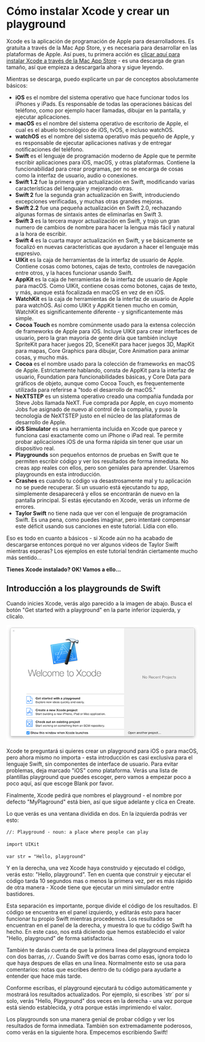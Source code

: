 # Cómo instalar Xcode y crear un playground

Xcode es la aplicación de programación de Apple para desarrolladores. Es gratuita a través de la Mac App Store, y es necesaria para desarrollar en las plataformas de Apple. Así pues, tu primera acción es [clicar aquí para instalar Xcode a través de la Mac App Store](https://itunes.apple.com/us/app/xcode/id497799835?mt=12&at=10l8cn&ct=hws) - es una descarga de gran tamaño, así que empieza a descargarla ahora y sigue leyendo.

Mientras se descarga, puedo explicarte un par de conceptos absolutamente básicos:

- **iOS** es el nombre del sistema operativo que hace funcionar todos los iPhones y iPads. Es responsable de todas las operaciones básicas del teléfono, como por ejemplo hacer llamadas, dibujar en la pantalla, y ejecutar aplicaciones.
- **macOS** es el nombre del sistema operativo de escritorio de Apple, el cual es el abuelo tecnológico de iOS, tvOS, e incluso watchOS.
- **watchOS** es el nombre del sistema operativo más pequeño de Apple, y es responsable de ejecutar aplicaciones nativas y de entregar notificaciones del teléfono.
- **Swift** es el lenguaje de programación moderno de Apple que te permite escribir aplicaciones para iOS, macOS, y otras plataformas. Contiene la funcionabilidad para crear programas, per no se encarga de cosas como la interfaz de usuario, audio o conexiones.
- **Swift 1.2** fue la primera gran actualización en Swift, modificando varias características del lenguaje y mejorando otras.
- **Swift 2** fue la segunda gran actualización en Swift, introduciendo excepciones verificadas, y muchas otras grandes mejoras.
- **Swift 2.2** fue una pequeña actualización en Swift 2.0, rechazando algunas formas de sintaxis antes de eliminarlas en Swift 3.
- **Swift 3** es la tercera mayor actualización en Swift, y trajo un gran numero de cambios de nombre para hacer la lengua más fácil y natural a la hora de escribir.
- **Swift 4** es la cuarta mayor actualización en Swift, y se básicamente se focalizó en nuevas características que ayudaron a hacer el lenguaje más expresivo.
- **UIKit** es la caja de herramientas de la interfaz de usuario de Apple. Contiene cosas como botones, cajas de texto, controles de navegación entre otros, y la haces funcionar usando Swift.
- **AppKit** es la caja de herramientas de la interfaz de usuario de Apple para macOS. Como UIKit, contiene cosas como botones, cajas de texto, y más, aunque está focalizada en macOS en vez de en iOS.
- **WatchKit** es la caja de herramientas de la interfaz de usuario de Apple para watchOS. Así como UIKit y AppKit tienen mucho en común, WatchKit es significantemente diferente - y significantemente más simple.
- **Cocoa Touch** es nombre comúnmente usado para la extensa colección de frameworks de Apple para iOS. Incluye UIKit para crear interfaces de usuario, pero la gran mayoria de gente diría que también incluye SpriteKit para hacer juegos 2D, SceneKit para hacer juegos 3D, MapKit para mapas, Core Graphics para dibujar, Core Animation para animar cosas, y mucho más.
- **Cocoa** es el nombre usado para la colección de frameworks en macOS de Apple. Estrictamente hablando, consta de AppKit para la interfaz de usuario, Foundation para funcionabilidades básicas, y Core Data para gráficos de objeto, aunque como Cocoa Touch, es frequentemente utilizada para referirse a "todo el desarrollo de macOS."
- **NeXTSTEP** es un sistema operativo creado una compañia fundada por Steve Jobs llamada NeXT. Fue comprada por Apple, en cuyo momento Jobs fue asignado de nuevo al control de la compañia, y puso la tecnología de NeXTSTEP justo en el núcleo de las plataformas de desarrollo de Apple.
- **iOS Simulator** es una herramienta incluida en Xcode que parece y funciona casi exactamente como un iPhone o iPad real. Te permite probar aplicaciones iOS de una forma rápida sin tener que usar un dispositivo real.
- **Playgrounds** son pequeños entornos de pruebas en Swift que te permiten escribir código y ver los resultados de forma inmediata. No creas app reales con ellos, pero son geniales para aprender. Usaremos playgrounds en esta introducción.
- **Crashes** es cuando tu código va desastrosamente mal y tu aplicación no se puede recuperar. Si un usuario está ejecutando tu app, simplemente desaparecerá y ellos se encontrarán de nuevo en la pantalla principal. Si estás ejecutando en Xcode, verás un informe de errores.
- **Taylor Swift** no tiene nada que ver con el lenguaje de programación Swift. Es una pena, como puedes imaginar, pero intentaré compensar este déficit usando sus canciones en este tutorial. Lídia con ello.

Eso es todo en cuanto a básicos - si Xcode aún no ha acabado de descargarse entonces porqué no ver algunos videos de Taylor Swift mientras esperas? Los ejemplos en este tutorial tendrán ciertamente mucho más sentido...

**Tienes Xcode instalado? OK! Vamos a ello...**

## Introducción a los playgrounds de Swift

Cuando inicies Xcode, verás algo parecido a la imagen de abajo. Busca el botón "Get started with a playground" en la parte inferior izquierda, y clicalo.

![Cuando inicies Xcode te preguntará que clase de proyecto quieres hacer. Por favor, selecciona "Get Started with a Playground".](0-1.png)

Xcode te preguntará si quieres crear un playground para iOS o para macOS, pero ahora mismo no importa - esta introducción es casi exclusiva para el lenguaje Swift, sin componentes de interface de usuario. Para evitar problemas, deja marcado "iOS" como plataforma. Verás una lista de plantillas playground que puedes escoger, pero vamos a empezar poco a poco aquí, así que escoge Blank por favor.

Finalmente, Xcode pedirá que nombres el playground - el nombre por defecto "MyPlaground" está bien, así que sigue adelante y clica en Create.

Lo que verás es una ventana dividida en dos. En la izquierda podrás ver esto:

    //: Playground - noun: a place where people can play

    import UIKit

    var str = "Hello, playground"

Y en la derecha, una vez Xcode haya construido y ejecutado el código, verás esto: "Hello, playground". Ten en cuenta que construir y ejecutar el código tarda 10 segundos mas o menos la primera vez, per es más rápido de otra manera - Xcode tiene que ejecutar un mini simulador entre bastidores.

Esta separación es importante, porque divide el código de los resultados. El código se encuentra en el panel izquierdo, y editarás esto para hacer funcionar tu propio Swift mientras procedemos. Los resultados se encuentran en el panel de la derecha, y muestra lo que tu código Swift ha hecho. En este caso, nos está diciendo que hemos establecido el valor "Hello, playground" de forma satisfactoria.

También te darás cuenta de que la primera linea del playground empieza con dos barras, `//`. Cuando Swift ve dos barras como esas, ignora todo lo que haya despues de ellas en una linea. Normalmente esto se usa para comentarios: notas que escribes dentro de tu código para ayudarte a entender que hace más tarde.

Conforme escribas, el playground ejecutará tu código automáticamente y mostrará los resultados actualizados. Por ejemplo, si escribes ´str´ por si solo, verás "Hello, Playground" dos veces en la derecha - una vez porque está siendo establecida, y otra porque estás imprimiendo el valor.

Los playgrounds son una manera genial de probar código y ver los resultados de forma inmediata. También son extremadamente poderosos, como verás en la siguiente hora. Empecemos escribiendo Swift!



